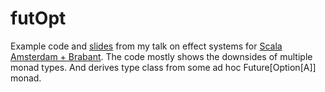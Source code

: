 # futOpt

Example code and [slides](https://github.com/joost-de-vries/futOpt/releases/download/v1.0/Effect.systems.in.Scala.-.beyond.flatmap.pdf) from my talk on effect systems for [Scala Amsterdam + Brabant](http://www.meetup.com/amsterdam-scala/events/222863307/). The code mostly shows the downsides of multiple monad types. 
And derives type class from some ad hoc Future[Option[A]] monad.
